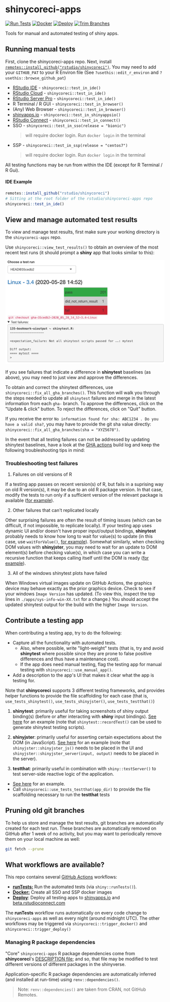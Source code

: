 # shinycoreci-apps

<!-- badges: start -->
[![Run Tests](https://github.com/rstudio/shinycoreci-apps/workflows/runTests/badge.svg?branch=master)](https://github.com/rstudio/shinycoreci-apps/actions?query=workflow%3ArunTests)
[![Docker](https://github.com/rstudio/shinycoreci-apps/workflows/Docker/badge.svg?branch=master)](https://github.com/rstudio/shinycoreci-apps/actions?query=workflow%3ADocker)
[![Deploy](https://github.com/rstudio/shinycoreci-apps/workflows/Deploy/badge.svg?branch=master)](https://github.com/rstudio/shinycoreci-apps/actions?query=workflow%3ADeploy)
[![Trim Branches](https://github.com/rstudio/shinycoreci-apps/workflows/Trim%20Old%20Branches/badge.svg?branch=master)](https://github.com/rstudio/shinycoreci-apps/actions?query=workflow%3ATrim%20Old%20Branches)

<!-- badges: end -->

Tools for manual and automated testing of shiny apps.

## Running manual tests

First, clone the shinycoreci-apps repo. Next, install [`remotes::install_github("rstudio/shinycoreci")`](https://github.com/rstudio/shinycoreci).  You may need to add your `GITHUB_PAT` to your R Environ file (See `?usethis::edit_r_environ` and `?usethis::browse_github_pat`)

* [RStudio IDE](https://rstudio.com/products/rstudio/download/#download) - `shinycoreci::test_in_ide()`
* [RStudio Cloud](http://rstudio.cloud) - `shinycoreci::test_in_ide()`
* [RStudio Server Pro](https://colorado.rstudio.com) - `shinycoreci::test_in_ide()`
* R Terminal / R GUI - `shinycoreci::test_in_browser()`
* (Any) Web Browser - `shinycoreci::test_in_browser()`
* [shinyapps.io](http://shinyapps.io) - `shinycoreci::test_in_shinyappsio()`
* [RStudio Connect](http://beta.rstudioconnect.com) - `shinycoreci::test_in_connect()`
* SSO - `shinycoreci::test_in_sso(release = "bionic")`
  > will require docker login. Run `docker login` in the terminal
* SSP - `shinycoreci::test_in_ssp(release = "centos7")`
  > will require docker login. Run `docker login` in the terminal

All testing functions may be run from within the IDE (except for R Terminal / R Gui).

#### IDE Example

```r
remotes::install_github("rstudio/shinycoreci")
# Sitting at the root folder of the rstudio/shinycoreci-apps repo
shinycoreci::test_in_ide()
```


## View and manage automated test results

To view and manage test results, first make sure your working directory is the `shinycoreci-apps` repo.

Use `shinycoreci::view_test_results()` to obtain an overview of the most recent test runs (it should prompt a **shiny** app that looks similar to this):

<div align="center">
  <img src="README_files/view-test-results.png" />
</div>

If you see failures that indicate a difference in **shinytest** baselines (as above), you may need to just view and approve the differences.

To obtain and correct the shinytest differences, use `shinycoreci::fix_all_gha_branches()`. This function will walk you through the steps needed to update all `shinytest` failures and merge in the latest information from each `gha-` branch.  To approve the differences, click on the "Update & click" button. To reject the differences, click on "Quit" button.

If you receive the error `No information found for sha: ABC1234 . Do you have a valid sha?`, you may have to provide the git sha value directly: `shinycoreci::fix_all_gha_branches(sha = "XYZ5678")`.

In the event that all testing failures can not be addressed by updating shinytest baselines, have a look at the [GHA actions](https://github.com/rstudio/shinycoreci-apps/actions) build log and keep the following troubleshooting tips in mind:

### Troubleshooting test failures

1. Failures on old versions of R

If a testing app passes on recent version(s) of R, but fails in a suprising way on old R version(s), it may be due to an old R package version. In that case, modify the tests to run only if a sufficient version of the relevant package is available ([for example](https://github.com/rstudio/shinycoreci-apps/blob/5691d1f4/apps/145-dt-replacedata/tests/shinytest.R)).

2. Other failures that can't replicated locally

Other surprising failures are often the result of timing issues (which can be difficult, if not impossible, to replicate locally). If your testing app uses dynamic UI and/or doesn't have proper input/output bindings, **shinytest** probably needs to know how long to wait for value(s) to update (in this case, use `waitForValue()`, [for example](https://github.com/rstudio/shinycoreci-apps/blob/5691d1f4/apps/021-selectize-plot/tests/shinytest/mytest.R#L10-L11)). Somewhat similarly, when checking DOM values with **shinyjster**, you may need to wait for an update to DOM element(s) before checking value(s), in which case you can write a recursive function that keeps calling itself until the DOM is ready ([for example](https://github.com/rstudio/shinycoreci-apps/blob/5691d1f4/apps/187-navbar-collapse/app.R#L24-L34)).

3. All of the windows shinytest plots have failed

When Windows virtual images update on GitHub Actions, the graphics device may behave exactly as the prior graphics device. Check to see if your windows `Image Version` has updated. (To view this, inspect the top lines in `./apps/sys-info-win-XX.txt` for a change.)  You should accept the updated shinytest output for the build with the higher `Image Version`.

## Contribute a testing app

When contributing a testing app, try to do the following:

* Capture all the functionality with automated tests.
  * Also, where possible, write "light-weight" tests (that is, try and avoid **shinytest** where possible since they are prone to false positive differences and thus have a maintenance cost).
  * If the app does need manual testing, flag the testing app for manual testing with `shinycoreci::use_manual_app()`.
* Add a description to the app's UI that makes it clear what the app is testing for.

Note that **shinycoreci** supports 3 different testing frameworks, and provides helper functions to provide the file scaffolding for each case (that is, `use_tests_shinytest()`, `use_tests_shinyjster()`, `use_tests_testthat()`)

1. **shinytest**: primarily useful for taking screenshots of shiny output binding(s) (before or after interacting with **shiny** input bindings). [See here](https://github.com/rstudio/shinycoreci-apps/blob/5691d1f/apps/001-hello/tests/shinytest/mytest.R) for an example (note that `shinytest::recordTest()` can be used to generate shinytest testing scripts).

2. **shinyjster**: primarily useful for asserting certain expectations about the DOM (in JavaScript). [See here](https://github.com/rstudio/shinycoreci-apps/blob/5691d1f/apps/001-hello/app.R#L37-L61) for an example (note that `shinyjster::shinyjster_js()` needs to be placed in the UI and `shinyjster::shinyjster_server(input, output)` needs to be placed in the server).

3. **testthat**: primarily useful in combination with `shiny::testServer()` to test server-side reactive logic of the application.
  * [See here](https://github.com/rstudio/shinycoreci-apps/blob/5691d1f4/apps/001-hello/tests/testthat/tests.R#L4) for an example.
  * Call `shinycoreci::use_tests_testthat(app_dir)` to provide the file scaffolding necessary to run the **testthat** tests


## Pruning old git branches

To help us store and manage the test results, git branches are automatically created for each test run. These branches are automatically removed on GitHub after 1 week of no activity, but you may want to periodically remove them on your local machine as well:

```bash
git fetch --prune
```

## What workflows are available?

This repo contains several [GitHub Actions](https://github.com/features/actions) workflows:

* [**runTests:**](https://github.com/rstudio/shinycoreci-apps/actions?query=workflow%3ArunTests) Run the automated tests (via `shiny::runTests()`).
* [**Docker:**](https://github.com/rstudio/shinycoreci-apps/actions?query=workflow%3ADocker) Create all SSO and SSP docker images
* [**Deploy**](https://github.com/rstudio/shinycoreci-apps/actions?query=workflow%3ADeploy): Deploy all testing apps to [shinyapps.io](shinyapps.io) and [beta.rstudioconnect.com](https://beta.rstudioconnect.com)

The **runTests** workflow runs automatically on every code change to `shinycoreci-apps` as well as every night (around midnight UTC). The other workflows may be triggered via `shinycoreci::trigger_docker()` and `shinycoreci::trigger_deploy()`

### Managing R package dependencies

"Core" `shinycoreci-apps` R package dependencies come from **shinycoreci**'s [DESCRIPTION file](https://github.com/rstudio/shinycoreci/blob/master/DESCRIPTION); and so, that file may be modified to test different versions of different packages in the shinyverse.

Application-specific R package dependencies are automatically inferred (and installed at run-time) using `renv::dependencies()`.

> Note: `renv::dependencies()` are taken from CRAN, not GitHub Remotes.
